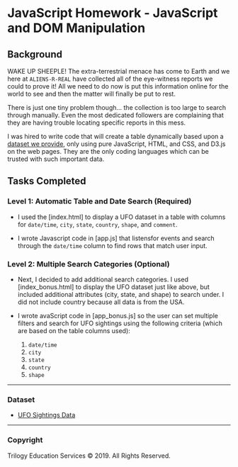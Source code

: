 # JavaScript Homework - JavaScript and DOM Manipulation

## Background

WAKE UP SHEEPLE! The extra-terrestrial menace has come to Earth and we here at `ALIENS-R-REAL` have collected all of the eye-witness reports we could to prove it! All we need to do now is put this information online for the world to see and then the matter will finally be put to rest.

There is just one tiny problem though... the collection is too large to search through manually. Even the most dedicated followers are complaining that they are having trouble locating specific reports in this mess.

I was hired to write code that will create a table dynamically based upon a [dataset we provide](StarterCode/static/js/data.js), only using pure JavaScript, HTML, and CSS, and D3.js on the web pages. They are the only coding languages which can be trusted with such important data.

## Tasks Completed

### Level 1: Automatic Table and Date Search (Required)

* I used the [index.html] to display a UFO dataset in a table with columns for `date/time`, `city`, `state`, `country`, `shape`, and `comment`.

* I wrote Javascript code in [app.js] that listensfor events and search through the `date/time` column to find rows that match user input.

### Level 2: Multiple Search Categories (Optional)

* Next, I decided to add additional search categories. I used [index_bonus.html] to display the UFO dataset just like above, but included additional attributes (city, state, and shape) to search under. I did not include country because all data is from the USA.

* I wrote avaScript code in [app_bonus.js] so the user can set multiple filters and search for UFO sightings using the following criteria (which are based on the table columns used):

  1. `date/time`
  2. `city`
  3. `state`
  4. `country`
  5. `shape`

- - -

### Dataset

* [UFO Sightings Data](StarterCode/static/js/data.js)

- - -

### Copyright

Trilogy Education Services © 2019. All Rights Reserved.
